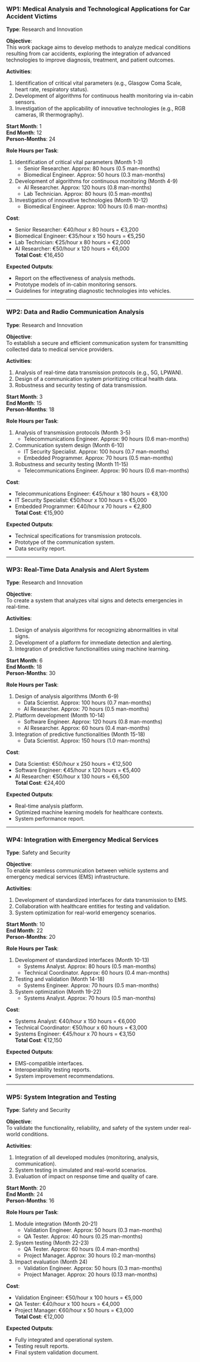 ### WP1: Medical Analysis and Technological Applications for Car Accident Victims  
**Type**: Research and Innovation  

**Objective**:  
This work package aims to develop methods to analyze medical conditions resulting from car accidents, exploring the integration of advanced technologies to improve diagnosis, treatment, and patient outcomes.  

**Activities**:  
1. Identification of critical vital parameters (e.g., Glasgow Coma Scale, heart rate, respiratory status).  
2. Development of algorithms for continuous health monitoring via in-cabin sensors.  
3. Investigation of the applicability of innovative technologies (e.g., RGB cameras, IR thermography).  

**Start Month**: 1  
**End Month**: 12  
**Person-Months**: 24  

**Role Hours per Task**:  
1) Identification of critical vital parameters (Month 1-3)  
   - Senior Researcher. Approx: 80 hours (0.5 man-months)  
   - Biomedical Engineer. Approx: 50 hours (0.3 man-months)  
2) Development of algorithms for continuous monitoring (Month 4-9)  
   - AI Researcher. Approx: 120 hours (0.8 man-months)  
   - Lab Technician. Approx: 80 hours (0.5 man-months)  
3) Investigation of innovative technologies (Month 10-12)  
   - Biomedical Engineer. Approx: 100 hours (0.6 man-months)  

**Cost**:  
   - Senior Researcher: €40/hour x 80 hours = €3,200  
   - Biomedical Engineer: €35/hour x 150 hours = €5,250  
   - Lab Technician: €25/hour x 80 hours = €2,000  
   - AI Researcher: €50/hour x 120 hours = €6,000  
   **Total Cost**: €16,450  

**Expected Outputs**:  
- Report on the effectiveness of analysis methods.  
- Prototype models of in-cabin monitoring sensors.  
- Guidelines for integrating diagnostic technologies into vehicles.  

---  

### WP2: Data and Radio Communication Analysis  
**Type**: Research and Innovation  

**Objective**:  
To establish a secure and efficient communication system for transmitting collected data to medical service providers.  

**Activities**:  
1. Analysis of real-time data transmission protocols (e.g., 5G, LPWAN).  
2. Design of a communication system prioritizing critical health data.  
3. Robustness and security testing of data transmission.  

**Start Month**: 3  
**End Month**: 15  
**Person-Months**: 18  

**Role Hours per Task**:  
1) Analysis of transmission protocols (Month 3-5)  
   - Telecommunications Engineer. Approx: 90 hours (0.6 man-months)  
2) Communication system design (Month 6-10)  
   - IT Security Specialist. Approx: 100 hours (0.7 man-months)  
   - Embedded Programmer. Approx: 70 hours (0.5 man-months)  
3) Robustness and security testing (Month 11-15)  
   - Telecommunications Engineer. Approx: 90 hours (0.6 man-months)  

**Cost**:  
   - Telecommunications Engineer: €45/hour x 180 hours = €8,100  
   - IT Security Specialist: €50/hour x 100 hours = €5,000  
   - Embedded Programmer: €40/hour x 70 hours = €2,800  
   **Total Cost**: €15,900  

**Expected Outputs**:  
- Technical specifications for transmission protocols.  
- Prototype of the communication system.  
- Data security report.  

---  

### WP3: Real-Time Data Analysis and Alert System  
**Type**: Research and Innovation  

**Objective**:  
To create a system that analyzes vital signs and detects emergencies in real-time.  

**Activities**:  
1. Design of analysis algorithms for recognizing abnormalities in vital signs.  
2. Development of a platform for immediate detection and alerting.  
3. Integration of predictive functionalities using machine learning.  

**Start Month**: 6  
**End Month**: 18  
**Person-Months**: 30  

**Role Hours per Task**:  
1) Design of analysis algorithms (Month 6-9)  
   - Data Scientist. Approx: 100 hours (0.7 man-months)  
   - AI Researcher. Approx: 70 hours (0.5 man-months)  
2) Platform development (Month 10-14)  
   - Software Engineer. Approx: 120 hours (0.8 man-months)  
   - AI Researcher. Approx: 60 hours (0.4 man-months)  
3) Integration of predictive functionalities (Month 15-18)  
   - Data Scientist. Approx: 150 hours (1.0 man-months)  

**Cost**:  
   - Data Scientist: €50/hour x 250 hours = €12,500  
   - Software Engineer: €45/hour x 120 hours = €5,400  
   - AI Researcher: €50/hour x 130 hours = €6,500  
   **Total Cost**: €24,400  

**Expected Outputs**:  
- Real-time analysis platform.  
- Optimized machine learning models for healthcare contexts.  
- System performance report.  

---  

### WP4: Integration with Emergency Medical Services  
**Type**: Safety and Security  

**Objective**:  
To enable seamless communication between vehicle systems and emergency medical services (EMS) infrastructure.  

**Activities**:  
1. Development of standardized interfaces for data transmission to EMS.  
2. Collaboration with healthcare entities for testing and validation.  
3. System optimization for real-world emergency scenarios.  

**Start Month**: 10  
**End Month**: 22  
**Person-Months**: 20  

**Role Hours per Task**:  
1) Development of standardized interfaces (Month 10-13)  
   - Systems Analyst. Approx: 80 hours (0.5 man-months)  
   - Technical Coordinator. Approx: 60 hours (0.4 man-months)  
2) Testing and validation (Month 14-18)  
   - Systems Engineer. Approx: 70 hours (0.5 man-months)  
3) System optimization (Month 19-22)  
   - Systems Analyst. Approx: 70 hours (0.5 man-months)  

**Cost**:  
   - Systems Analyst: €40/hour x 150 hours = €6,000  
   - Technical Coordinator: €50/hour x 60 hours = €3,000  
   - Systems Engineer: €45/hour x 70 hours = €3,150  
   **Total Cost**: €12,150  

**Expected Outputs**:  
- EMS-compatible interfaces.  
- Interoperability testing reports.  
- System improvement recommendations.  

---  

### WP5: System Integration and Testing  
**Type**: Safety and Security  

**Objective**:  
To validate the functionality, reliability, and safety of the system under real-world conditions.  

**Activities**:  
1. Integration of all developed modules (monitoring, analysis, communication).  
2. System testing in simulated and real-world scenarios.  
3. Evaluation of impact on response time and quality of care.  

**Start Month**: 20  
**End Month**: 24  
**Person-Months**: 16  

**Role Hours per Task**:  
1) Module integration (Month 20-21)  
   - Validation Engineer. Approx: 50 hours (0.3 man-months)  
   - QA Tester. Approx: 40 hours (0.25 man-months)  
2) System testing (Month 22-23)  
   - QA Tester. Approx: 60 hours (0.4 man-months)  
   - Project Manager. Approx: 30 hours (0.2 man-months)  
3) Impact evaluation (Month 24)  
   - Validation Engineer. Approx: 50 hours (0.3 man-months)  
   - Project Manager. Approx: 20 hours (0.13 man-months)  

**Cost**:  
   - Validation Engineer: €50/hour x 100 hours = €5,000  
   - QA Tester: €40/hour x 100 hours = €4,000  
   - Project Manager: €60/hour x 50 hours = €3,000  
   **Total Cost**: €12,000  

**Expected Outputs**:  
- Fully integrated and operational system.  
- Testing result reports.  
- Final system validation document.